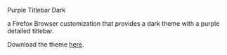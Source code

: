 Purple Titlebar Dark

a Firefox Browser customization that provides a dark theme with a purple detailed titlebar.

Download the theme [here](https://addons.mozilla.org/firefox/addon/purple-titlebar-dark/).
